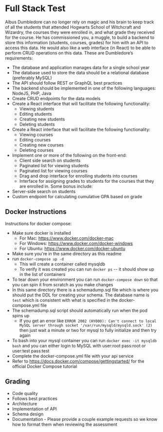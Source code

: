 # Full Stack Test

Albus Dumbledore can no longer rely on magic and his brain to keep track of all the students that attended Hogwarts School of Witchcraft and Wizardry, the courses they were enrolled in, and what grade they received for the course. He has commissioned you, a muggle, to build a backend to store this information (students, courses, grades) for him with an API to access this data. He would also like a web interface (in React) to be able to perform CRUD operations on this data. These are Dumbledore’s requirements:

* The database and application manages data for a single school year
* The database used to store the data should be a relational database (preferably MySQL)
* The API should follow REST or GraphQL best practices
* The backend should be implemented in one of the following languages: NodeJS, PHP, Java
* Create CRUD endpoints for the data models
* Create a React interface that will facilitate the following functionality:
    * Viewing students
    * Editing students
    * Creating new students
    * Deleting students
* Create a React interface that will facilitate the following functionality:
    * Viewing courses
    * Editing courses
    * Creating new courses
    * Deleting courses
* Implement one or more of the following on the front-end:
    * Client side search on students
    * Paginated list for viewing students
    * Paginated list for viewing courses
    * Drag and drop interface for enrolling students into courses
    * Interface for assigning grades to students for the courses that they are enrolled in.
 Some bonus include:
* Server-side search on students
* Custom endpoint for calculating cumulative GPA based on grade

## Docker Instructions

Instructions for docker compose:
* Make sure docker is installed
    * For Mac: https://www.docker.com/docker-mac
    * For Windows: https://www.docker.com/docker-windows
    * For Ubuntu: https://www.docker.com/docker-ubuntu
* Make sure you're in the same directory as this readme
* run `docker-compose up -d`
    * This will create a container called mysqldb
    * To verify it was created you can run `docker ps` -- it should show up in the list of containers
* To tear down your environment you can run `docker-compose down` so that you can spin it from scratch as you make changes
* In this same directory there is a schemadump.sql file which is where you should put the DDL for creating your schema. The database name is `test` which is consistent with what is specified in the docker-compose.yml file
* The schemadump.sql script should automatically run when the pod spins up
    * If you get an error like `ERROR 2002 (HY000): Can't connect to local MySQL server through socket '/var/run/mysqld/mysqld.sock' (2)` then just wait a minute or two for mysql to fully initialize and then try again
* To bash into your mysql container you can run `docker exec -it mysqldb bash` and you can either login to MySQL with user:root pass:root or user:test pass:test
* Complete the docker-compose.yml file with your api service
* Refer to https://docs.docker.com/compose/gettingstarted/ for the official Docker Compose tutorial

## Grading
* Code quality
* Follows best practices
* Architecture
* Implementation of API
* Schema design
* Documentation - Please provide a couple example requests so we know how to format them when reviewing the assessment
